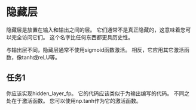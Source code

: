 # 隐藏层
隐藏层是放置在输入和输出之间的层。 它们通常不是真正隐藏的，这意味着您可以完全访问它们。 这个名字比任何东西都更具历史性。

与输出层不同，隐藏层通常不使用sigmoid函数激活。 相反，它应用其它激活函数，像tanh或reLU等。

## 任务1
你应该实现hidden_layer_fp。 它的代码应该类似于为输出编写的代码。 不同之处在于激活函数。 您可以使用np.tanh作为它的激活函数。
